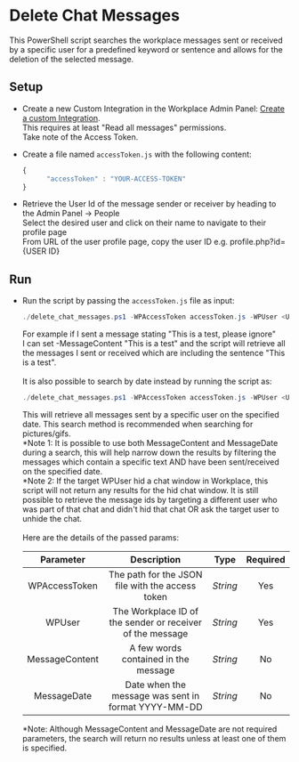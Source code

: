 # Delete Chat Messages

This PowerShell script searches the workplace messages sent or received by a specific user for a predefined keyword or sentence and allows for the deletion of the selected message.<br/>

## Setup

* Create a new Custom Integration in the Workplace Admin Panel: [Create a custom Integration](https://developers.facebook.com/docs/workplace/custom-integrations-new/#creating).
<br/>This requires at least "Read all messages" permissions.
<br/>Take note of the Access Token.

* Create a file named `accessToken.js` with the following content:

   ```javascript
   {
         "accessToken" : "YOUR-ACCESS-TOKEN"
   }
   ```

 * Retrieve the User Id of the message sender or receiver by heading to the Admin Panel -> People
 <br/>Select the desired user and click on their name to navigate to their profile page
 <br/>From URL of the user profile page, copy the user ID e.g. profile.php?id={USER ID}

## Run

* Run the script by passing the `accessToken.js` file as input:

   ```powershell
   ./delete_chat_messages.ps1 -WPAccessToken accessToken.js -WPUser <User ID> -MessageContent "test message"
   ```

   For example if I sent a message stating "This is a test, please ignore" <br/>
   I can set -MessageContent "This is a test" and the script will retrieve all the messages I sent or received which are including the sentence "This is a test".   </br>
   </br>
   It is also possible to search by date instead by running the script as:

   ```powershell
   ./delete_chat_messages.ps1 -WPAccessToken accessToken.js -WPUser <User ID> -MessageDate <YYYY-MM-DD>
   ```
   This will retrieve all messages sent by a specific user on the specified date. This search method is recommended when searching for pictures/gifs.
   </br>
   *Note 1: It is possible to use both MessageContent and MessageDate during a search, this will help narrow down the results by filtering the messages which contain a specific text AND have been sent/received on the specified date.
   </br>
   *Note 2: If the target WPUser hid a chat window in Workplace, this script will not return any results for the hid chat window. It is still possible to retrieve the message ids by targeting a different user who was part of that chat and didn't hid that chat OR ask the target user to unhide the chat.
   </br>
   </br>
   Here are the details of the passed params:

   | Parameter         | Description                                                |  Type    |  Required    |
   |:-----------------:|:----------------------------------------------------------:|:--------:|:------------:|
   | WPAccessToken     |  The path for the JSON file with the access token          | _String_ | Yes          |
   | WPUser            |  The Workplace ID of the sender or receiver of the message | _String_ | Yes          |
   | MessageContent    |  A few words contained in the message                      | _String_ | No           |
   | MessageDate       |  Date when the message was sent in format YYYY-MM-DD       | _String_ | No           |

   *Note: Although MessageContent and MessageDate are not required parameters, the search will return no results unless at least one of them is specified.
